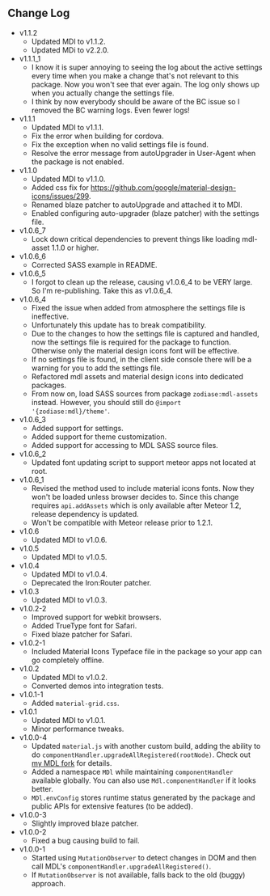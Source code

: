 Change Log
------------------------------------------------------------------------------
* v1.1.2
  * Updated MDl to v1.1.2.
  * Updated MDi to v2.2.0.
* v1.1.1_1
  * I know it is super annoying to seeing the log about the active settings every time when you make a change that's not relevant to this package. Now you won't see that ever again. The log only shows up when you actually change the settings file.
  * I think by now everybody should be aware of the BC issue so I removed the BC warning logs. Even fewer logs!
* v1.1.1
  * Updated MDl to v1.1.1.
  * Fix the error when building for cordova.
  * Fix the exception when no valid settings file is found.
  * Resolve the error message from autoUpgrader in User-Agent when the package is not enabled.
* v1.1.0
  * Updated MDl to v1.1.0.
  * Added css fix for https://github.com/google/material-design-icons/issues/299.
  * Renamed blaze patcher to autoUpgrade and attached it to MDl.
  * Enabled configuring auto-upgrader (blaze patcher) with the settings file.
* v1.0.6_7
  * Lock down critical dependencies to prevent things like loading mdl-asset 1.1.0 or higher.
* v1.0.6_6
  * Corrected SASS example in README.
* v1.0.6_5
  * I forgot to clean up the release, causing v1.0.6_4 to be VERY large. So I'm re-publishing. Take this as v1.0.6_4.
* v1.0.6_4
  * Fixed the issue when added from atmosphere the settings file is ineffective.
  * Unfortunately this update has to break compatibility.
  * Due to the changes to how the settings file is captured and handled, now the settings file is required for the package to function. Otherwise only the material design icons font will be effective.
  * If no settings file is found, in the client side console there will be a warning for you to add the settings file.
  * Refactored mdl assets and material design icons into dedicated packages.
  * From now on, load SASS sources from package `zodiase:mdl-assets` instead. However, you should still do `@import '{zodiase:mdl}/theme'`.
* v1.0.6_3
  * Added support for settings.
  * Added support for theme customization.
  * Added support for accessing to MDL SASS source files.
* v1.0.6_2
	* Updated font updating script to support meteor apps not located at root.
* v1.0.6_1
	* Revised the method used to include material icons fonts. Now they won't be loaded unless browser decides to. Since this change requires `api.addAssets` which is only available after Meteor 1.2, release dependency is updated.
	* Won't be compatible with Meteor release prior to 1.2.1.
* v1.0.6
	* Updated MDl to v1.0.6.
* v1.0.5
	* Updated MDl to v1.0.5.
* v1.0.4
	* Updated MDl to v1.0.4.
	* Deprecated the Iron:Router patcher.
* v1.0.3
    * Updated MDl to v1.0.3.
* v1.0.2-2
	* Improved support for webkit browsers.
	* Added TrueType font for Safari.
	* Fixed blaze patcher for Safari.
* v1.0.2-1
	* Included Material Icons Typeface file in the package so your app can go completely offline.
* v1.0.2
	* Updated MDl to v1.0.2.
	* Converted demos into integration tests.
* v1.0.1-1
	* Added `material-grid.css`.
* v1.0.1
	* Updated MDl to v1.0.1.
	* Minor performance tweaks.
* v1.0.0-4
	* Updated `material.js` with another custom build, adding the ability to do `componentHandler.upgradeAllRegistered(rootNode)`. Check out [my MDL fork](https://github.com/Zodiase/material-design-lite) for details.
	* Added a namespace `MDl` while maintaining `componentHandler` available globally. You can also use `Mdl.componentHandler` if it looks better.
	* `MDl.envConfig` stores runtime status generated by the package and public APIs for extensive features (to be added).
* v1.0.0-3
	* Slightly improved blaze patcher.
* v1.0.0-2
	* Fixed a bug causing build to fail. 
* v1.0.0-1
	* Started using `MutationObserver` to detect changes in DOM and then call MDL's `componentHandler.upgradeAllRegistered()`.
	* If `MutationObserver` is not available, falls back to the old (buggy) approach.
